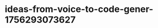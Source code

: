 # ideas-from-voice-to-code-gener-1756293073627
```json [ { "title": "Voice-Driven API Builder", "description": "أداة تتيح للمستخدمين إنشاء واجهات برمجة التطبيقات (APIs) من خلال الأوامر الصوتية، مما يسهل على المطورين بناء خدماتهم بسرعة.", "mvp_plan": "استخدام مكتبة التعرف على الصوت لتحويل الأوامر الصوتية إلى أوامر برمجية لإنشاء API. إعداد واجهة بسيطة حيث يمكن للمستخدمين إدخال تفاصيل API المطل...
